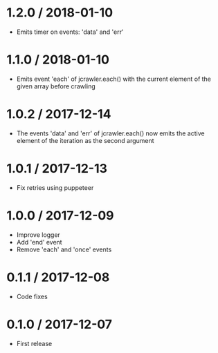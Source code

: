 
1.2.0 / 2018-01-10
==================

  * Emits timer on events: 'data' and 'err'

1.1.0 / 2018-01-10
==================

  * Emits event 'each' of jcrawler.each() with the current element of the given array before crawling 

1.0.2 / 2017-12-14
==================

  * The events 'data' and 'err' of jcrawler.each() now emits the active element of the iteration as the second argument

1.0.1 / 2017-12-13
==================

  * Fix retries using puppeteer

1.0.0 / 2017-12-09
==================

  * Improve logger
  * Add 'end' event
  * Remove 'each' and 'once' events

0.1.1 / 2017-12-08
==================

  * Code fixes

0.1.0 / 2017-12-07
==================

  * First release